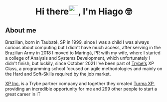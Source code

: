 <h1 align="center">Hi there<img src = "https://raw.githubusercontent.com/MartinHeinz/MartinHeinz/master/wave.gif" width = 30px>, I'm <b>Hiago</b> 🤓</h1>
<h2><b>About me</b></h2>
<p>Brazilian, born in Taubaté, SP in 1999, since I was a child I was always curious about computing but I didn't have much access, after serving in the Brazilian Army in 2018 I moved to Maringá, PR with my wife, where I started a college of Analysis and Systems Development, which unfortunately I didn't finish, but luckily, since October 2021 I've been part of <a href="https://www.betrybe.com/" target="blank">Trybe's</a> XP Class,
a programming school focused on agile methodologies and mainly on the Hard and Soft-Skills required by the job market.</p>
<p><a href="https://www.xpinc.com/" target="blank">XP Inc.</a> is a Trybe partner company and together they created <a href="https://www.infomoney.com.br/patrocinados/xp-investimentos/xp-inc-vai-formar-300-pessoas-em-curso-de-programacao-da-trybe/" target="blank">Turma XP</a>, providing an incredible opportunity for me and 299 other people to start a great career in IT</p>